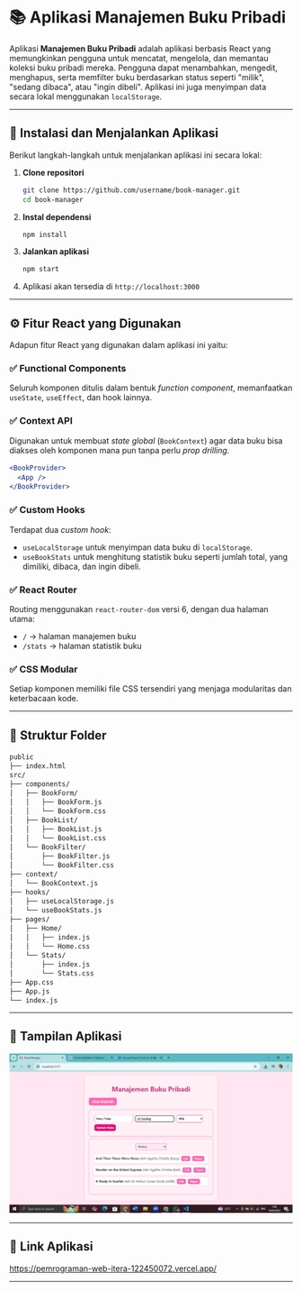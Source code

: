 
# 📚 Aplikasi Manajemen Buku Pribadi

Aplikasi **Manajemen Buku Pribadi** adalah aplikasi berbasis React yang memungkinkan pengguna untuk mencatat, mengelola, dan memantau koleksi buku pribadi mereka. Pengguna dapat menambahkan, mengedit, menghapus, serta memfilter buku berdasarkan status seperti "milik", "sedang dibaca", atau "ingin dibeli". Aplikasi ini juga menyimpan data secara lokal menggunakan `localStorage`.

---

## 🚀 Instalasi dan Menjalankan Aplikasi

Berikut langkah-langkah untuk menjalankan aplikasi ini secara lokal:

1. **Clone repositori**
   ```bash
   git clone https://github.com/username/book-manager.git
   cd book-manager
   ```

2. **Instal dependensi**
   ```bash
   npm install
   ```

3. **Jalankan aplikasi**
   ```bash
   npm start
   ```

4. Aplikasi akan tersedia di `http://localhost:3000`

---

## ⚙️ Fitur React yang Digunakan

Adapun fitur React yang digunakan dalam aplikasi ini yaitu:

### ✅ **Functional Components**
Seluruh komponen ditulis dalam bentuk *function component*, memanfaatkan `useState`, `useEffect`, dan hook lainnya.

### ✅ **Context API**
Digunakan untuk membuat *state global* (`BookContext`) agar data buku bisa diakses oleh komponen mana pun tanpa perlu *prop drilling*.

```jsx
<BookProvider>
  <App />
</BookProvider>
```

### ✅ **Custom Hooks**
Terdapat dua *custom hook*:
- `useLocalStorage` untuk menyimpan data buku di `localStorage`.
- `useBookStats` untuk menghitung statistik buku seperti jumlah total, yang dimiliki, dibaca, dan ingin dibeli.

### ✅ **React Router**
Routing menggunakan `react-router-dom` versi 6, dengan dua halaman utama:
- `/` → halaman manajemen buku
- `/stats` → halaman statistik buku

### ✅ **CSS Modular**
Setiap komponen memiliki file CSS tersendiri yang menjaga modularitas dan keterbacaan kode.

---

## 📌 Struktur Folder

```
public
├── index.html
src/
├── components/
│   ├── BookForm/
│   │   ├── BookForm.js
│   │   └── BookForm.css
│   ├── BookList/
│   │   ├── BookList.js
│   │   └── BookList.css
│   └── BookFilter/
│       ├── BookFilter.js
│       └── BookFilter.css
├── context/
│   └── BookContext.js
├── hooks/
│   ├── useLocalStorage.js
│   └── useBookStats.js
├── pages/
│   ├── Home/
│   │   ├── index.js
│   │   └── Home.css
│   └── Stats/
│       ├── index.js
│       └── Stats.css
├── App.css
├── App.js
└── index.js
```

---

## 📸 Tampilan Aplikasi

![Tampilan Aplikasi](public/home.png)

---

## 🔗 Link Aplikasi

https://pemrograman-web-itera-122450072.vercel.app/

---
